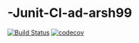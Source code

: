 # -Junit-CI-ad-arsh99

[![Build Status](https://app.travis-ci.com/ad-arsh99/-Junit-CI-ad-arsh99.svg?branch=master)](https://app.travis-ci.com/ad-arsh99/-Junit-CI-ad-arsh99)
[![codecov](https://codecov.io/gh/ad-arsh99/-Junit-CI-ad-arsh99/branch/master/graph/badge.svg?token=RQWAFH8P3K)](https://codecov.io/gh/ad-arsh99/-Junit-CI-ad-arsh99)
